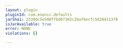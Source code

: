 ```yaml
---
layout: plugin
pluginId: com.enonic.defaults
jarSha1: 2330dc5e508ffbd07365c2baf6ecfc5620411378
isJarAvailable: true
error: NONE
violations: []

---
```

